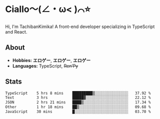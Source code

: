# Ciallo～(∠・ω< )⌒⭐️

Hi, I'm TachibanKimika! A front-end developer specializing in TypeScript and React.

## About
- **Hobbies:** **エロゲー**, **エロゲー**, **エロゲー**
- **Languages:** TypeScript, ~~Ren’Py~~

## Stats
<!--START_SECTION:waka-->

```txt
TypeScript    5 hrs 8 mins    █████████▒░░░░░░░░░░░░░░░   37.92 %
Text          3 hrs           █████▓░░░░░░░░░░░░░░░░░░░   22.12 %
JSON          2 hrs 21 mins   ████▒░░░░░░░░░░░░░░░░░░░░   17.34 %
Other         1 hr 18 mins    ██▒░░░░░░░░░░░░░░░░░░░░░░   09.68 %
JavaScript    30 mins         █░░░░░░░░░░░░░░░░░░░░░░░░   03.70 %
```

<!--END_SECTION:waka-->

<!-- ![Metrics](https://metrics.lecoq.io/TachibanaKimika?template=classic&base.activity=0&base.community=0&base.repositories=0&languages=1&isocalendar=1&isocalendar.duration=half-year&languages.limit=8&languages.sections=most-used&languages.colors=github&languages.threshold=0%25&languages.indepth=false&languages.recent.load=300&languages.recent.days=14&config.timezone=Asia%2FShanghai)
 -->
